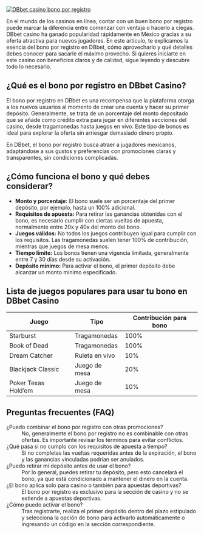 [![DBbet casino bono por registro](https://123-caf.pages.dev/gitsignup.png)](https://vrmoo.ru/Bt82HjjY)

<p>En el mundo de los casinos en línea, contar con un buen bono por registro puede marcar la diferencia entre comenzar con ventaja o hacerlo a ciegas. DBbet casino ha ganado popularidad rápidamente en México gracias a su oferta atractiva para nuevos jugadores. En este artículo, te explicamos la esencia del bono por registro en DBbet, cómo aprovecharlo y qué detalles debes conocer para sacarle el máximo provecho. Si quieres iniciarte en este casino con beneficios claros y de calidad, sigue leyendo y descubre todo lo necesario.</p>  <h2>¿Qué es el bono por registro en DBbet Casino?</h2> <p>El bono por registro en DBbet es una recompensa que la plataforma otorga a los nuevos usuarios al momento de crear una cuenta y hacer su primer depósito. Generalmente, se trata de un porcentaje del monto depositado que se añade como crédito extra para jugar en diferentes secciones del casino, desde tragamonedas hasta juegos en vivo. Este tipo de bonos es ideal para explorar la oferta sin arriesgar demasiado dinero propio.</p> <p>En DBbet, el bono por registro busca atraer a jugadores mexicanos, adaptándose a sus gustos y preferencias con promociones claras y transparentes, sin condiciones complicadas.</p>  <h2>¿Cómo funciona el bono y qué debes considerar?</h2> <ul> <li><strong>Monto y porcentaje:</strong> El bono suele ser un porcentaje del primer depósito, por ejemplo, hasta un 100% adicional.</li> <li><strong>Requisitos de apuesta:</strong> Para retirar las ganancias obtenidas con el bono, es necesario cumplir con ciertas vueltas de apuesta, normalmente entre 20x y 40x del monto del bono.</li> <li><strong>Juegos válidos:</strong> No todos los juegos contribuyen igual para cumplir con los requisitos. Las tragamonedas suelen tener 100% de contribución, mientras que juegos de mesa menos.</li> <li><strong>Tiempo límite:</strong> Los bonos tienen una vigencia limitada, generalmente entre 7 y 30 días desde su activación.</li> <li><strong>Depósito mínimo:</strong> Para activar el bono, el primer depósito debe alcanzar un monto mínimo especificado.</li> </ul>  <h2>Lista de juegos populares para usar tu bono en DBbet Casino</h2> <table> <thead> <tr> <th>Juego</th> <th>Tipo</th> <th>Contribución para bono</th> </tr> </thead> <tbody> <tr> <td>Starburst</td> <td>Tragamonedas</td> <td>100%</td> </tr> <tr> <td>Book of Dead</td> <td>Tragamonedas</td> <td>100%</td> </tr> <tr> <td>Dream Catcher</td> <td>Ruleta en vivo</td> <td>10%</td> </tr> <tr> <td>Blackjack Classic</td> <td>Juego de mesa</td> <td>20%</td> </tr> <tr> <td>Poker Texas Hold’em</td> <td>Juego de mesa</td> <td>10%</td> </tr> </tbody> </table>  <h2>Preguntas frecuentes (FAQ)</h2> <dl> <dt>¿Puedo combinar el bono por registro con otras promociones?</dt> <dd>No, generalmente el bono por registro no es combinable con otras ofertas. Es importante revisar los términos para evitar conflictos.</dd>  <dt>¿Qué pasa si no cumplo con los requisitos de apuesta a tiempo?</dt> <dd>Si no completas las vueltas requeridas antes de la expiración, el bono y las ganancias vinculadas podrían ser anulados.</dd>  <dt>¿Puedo retirar mi depósito antes de usar el bono?</dt> <dd>Por lo general, puedes retirar tu depósito, pero esto cancelará el bono, ya que está condicionado a mantener el dinero en la cuenta.</dd>  <dt>¿El bono aplica solo para casino o también para apuestas deportivas?</dt> <dd>El bono por registro es exclusivo para la sección de casino y no se extiende a apuestas deportivas.</dd>  <dt>¿Cómo puedo activar el bono?</dt> <dd>Tras registrarte, realiza el primer depósito dentro del plazo estipulado y selecciona la opción de bono para activarlo automáticamente o ingresando un código en la sección correspondiente.</dd> </dl>